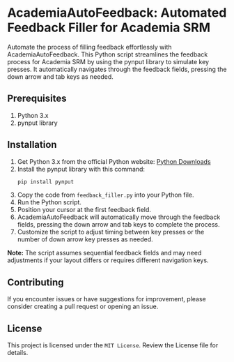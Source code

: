 # AcademiaAutoFeedback: Automated Feedback Filler for Academia SRM


Automate the process of filling feedback effortlessly with AcademiaAutoFeedback. This Python script streamlines the feedback process for Academia SRM by using the pynput library to simulate key presses. It automatically navigates through the feedback fields, pressing the down arrow and tab keys as needed.

## Prerequisites
1. Python 3.x
2. pynput library

## Installation
1. Get Python 3.x from the official Python website: [Python Downloads](https://www.python.org/downloads/)
2. Install the pynput library with this command:
   ```bash
   pip install pynput
   ```
3. Copy the code from `feedback_filler.py` into your Python file.
4. Run the Python script.
5. Position your cursor at the first feedback field.
6. AcademiaAutoFeedback will automatically move through the feedback fields, pressing the down arrow and tab keys to complete the process.
7. Customize the script to adjust timing between key presses or the number of down arrow key presses as needed.

**Note:** The script assumes sequential feedback fields and may need adjustments if your layout differs or requires different navigation keys.

## Contributing
If you encounter issues or have suggestions for improvement, please consider creating a pull request or opening an issue.

## License
This project is licensed under the `MIT License`. Review the License file for details.
